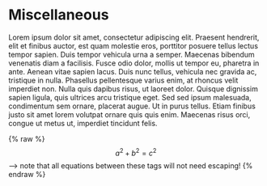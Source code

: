 # Miscellaneous
Lorem ipsum dolor sit amet, consectetur adipiscing elit. Praesent hendrerit, elit et finibus auctor, est quam molestie eros, porttitor posuere tellus lectus tempor sapien. Duis tempor vehicula urna a semper. Maecenas bibendum venenatis diam a facilisis. Fusce odio dolor, mollis ut tempor eu, pharetra in ante. Aenean vitae sapien lacus. Duis nunc tellus, vehicula nec gravida ac, tristique in nulla. Phasellus pellentesque varius enim, at rhoncus velit imperdiet non. Nulla quis dapibus risus, ut laoreet dolor. Quisque dignissim sapien ligula, quis ultrices arcu tristique eget. Sed sed ipsum malesuada, condimentum sem ornare, placerat augue. Ut in purus tellus. Etiam finibus justo sit amet lorem volutpat ornare quis quis enim. Maecenas risus orci, congue ut metus ut, imperdiet tincidunt felis. 

 {% raw %}
  $$a^2 + b^2 = c^2$$ --> note that all equations between these tags will not need escaping! 
 {% endraw %}
